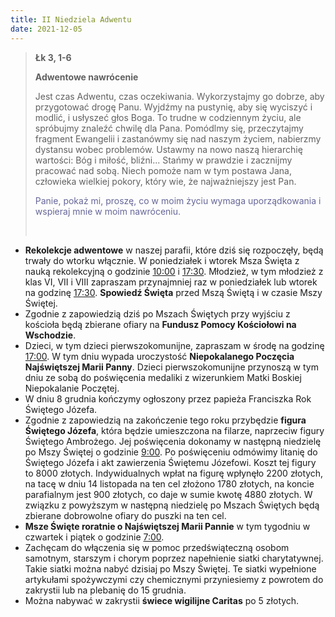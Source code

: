 ```yaml
---
title: II Niedziela Adwentu
date: 2021-12-05
---
```


> **Łk 3, 1-6**
>
> **Adwentowe nawrócenie**
>
> Jest czas Adwentu, czas oczekiwania. Wykorzystajmy go dobrze, aby przygotować drogę Panu. Wyjdźmy na pustynię, aby się wyciszyć i modlić, i usłyszeć głos Boga. To trudne w codziennym życiu, ale spróbujmy znaleźć chwilę dla Pana. Pomódlmy się, przeczytajmy fragment Ewangelii i zastanówmy się nad naszym życiem, nabierzmy dystansu wobec problemów. Ustawmy na nowo naszą hierarchię wartości: Bóg i miłość, bliźni... Stańmy w prawdzie i zacznijmy pracować nad sobą. Niech pomoże nam w tym postawa Jana, człowieka wielkiej pokory, który wie, że najważniejszy jest Pan.
>
> <span style="color: #666699;"> Panie, pokaż mi, proszę, co w moim życiu wymaga uporządkowania i wspieraj mnie w moim nawróceniu. </span>
>
> &nbsp;

- **Rekolekcje adwentowe** w naszej parafii, które dziś się rozpoczęły, będą trwały do wtorku włącznie. W poniedziałek i wtorek Msza Święta z nauką rekolekcyjną o godzinie <u>10:00</u> i <u>17:30</u>. Młodzież, w tym młodzież z klas VI, VII i VIII zapraszam przynajmniej raz w poniedziałek lub wtorek na godzinę <u>17:30</u>. **Spowiedź Święta** przed Mszą Świętą i w czasie Mszy Świętej.
- Zgodnie z zapowiedzią dziś po Mszach Świętych przy wyjściu z kościoła będą zbierane ofiary na **Fundusz Pomocy Kościołowi na Wschodzie**.
- Dzieci, w tym dzieci pierwszokomunijne, zapraszam w środę na godzinę <u>17:00</u>. W tym dniu wypada uroczystość **Niepokalanego Poczęcia Najświętszej Marii Panny**. Dzieci pierwszokomunijne przynoszą w tym dniu ze sobą do poświęcenia medaliki z wizerunkiem Matki Boskiej Niepokalanie Poczętej.
- W dniu 8 grudnia kończymy ogłoszony przez papieża Franciszka Rok Świętego Józefa.
- Zgodnie z zapowiedzią na zakończenie tego roku przybędzie **figura Świętego Józefa**, która będzie umieszczona na filarze, naprzeciw figury Świętego Ambrożego. Jej poświęcenia dokonamy w następną niedzielę po Mszy Świętej o godzinie <u>9:00</u>. Po poświęceniu odmówimy litanię do Świętego Józefa i akt zawierzenia Świętemu Józefowi. Koszt tej figury to 8000 złotych. Indywidualnych wpłat na figurę wpłynęło 2200 złotych, na tacę w dniu 14 listopada na ten cel złożono 1780 złotych, na koncie parafialnym jest 900 złotych, co daje w sumie kwotę 4880 złotych. W związku z powyższym w następną niedzielę po Mszach Świętych będą zbierane dobrowolne ofiary do puszki na ten cel.
- **Msze Święte roratnie o Najświętszej Marii Pannie** w tym tygodniu w czwartek i piątek o godzinie <u>7:00</u>.
- Zachęcam do włączenia się w pomoc przedświąteczną osobom samotnym, starszym i chorym poprzez napełnienie siatki charytatywnej. Takie siatki można nabyć dzisiaj po Mszy Świętej. Te siatki wypełnione artykułami spożywczymi czy chemicznymi przyniesiemy z powrotem do zakrystii lub na plebanię do 15 grudnia.
- Można nabywać w zakrystii **świece wigilijne Caritas** po 5 złotych.


